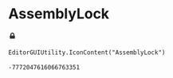 # AssemblyLock
![](/img/AssemblyLock.png)

``` CSharp
EditorGUIUtility.IconContent("AssemblyLock")
```
```
-7772047616066763351
```
